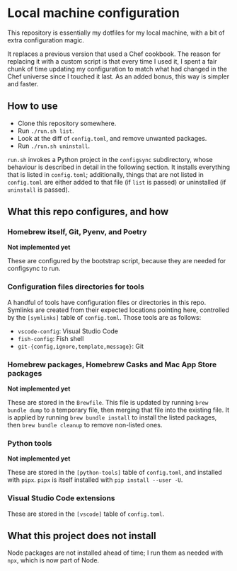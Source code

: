# Local machine configuration

This repository is essentially my dotfiles for my local machine, with a bit of extra configuration magic.

It replaces a previous version that used a Chef cookbook. The reason for replacing it with a custom script is that every time I used it, I spent a fair chunk of time updating my configuration to match what had changed in the Chef universe since I touched it last. As an added bonus, this way is simpler and faster.

## How to use

- Clone this repository somewhere.
- Run `./run.sh list`.
- Look at the diff of `config.toml`, and remove unwanted packages.
- Run `./run.sh uninstall`.

`run.sh` invokes a Python project in the `configsync` subdirectory, whose behaviour is described in detail in the following section. It installs everything that is listed in `config.toml`; additionally, things that are not listed in `config.toml` are either added to that file (if `list` is passed) or uninstalled (if `uninstall` is passed).

## What this repo configures, and how

### Homebrew itself, Git, Pyenv, and Poetry

**Not implemented yet**

These are configured by the bootstrap script, because they are needed for configsync to run.

### Configuration files directories for tools

A handful of tools have configuration files or directories in this repo. Symlinks are created from their expected locations pointing here, controlled by the `[symlinks]` table of `config.toml`. Those tools are as follows:

- `vscode-config`: Visual Studio Code
- `fish-config`: Fish shell
- `git-{config,ignore,template,message}`: Git

### Homebrew packages, Homebrew Casks and Mac App Store packages

**Not implemented yet**

These are stored in the `Brewfile`. This file is updated by running `brew bundle dump` to a temporary file, then merging that file into the existing file. It is applied by running `brew bundle install` to install the listed packages, then `brew bundle cleanup` to remove non-listed ones.

### Python tools

**Not implemented yet**

These are stored in the `[python-tools]` table of `config.toml`, and installed with `pipx`. `pipx` is itself installed with `pip install --user -U`.

### Visual Studio Code extensions

These are stored in the `[vscode]` table of `config.toml`.

## What this project does not install

Node packages are not installed ahead of time; I run them as needed with `npx`, which is now part of Node.

[poetry-homebrew]: https://github.com/Homebrew/homebrew-core/pull/41055